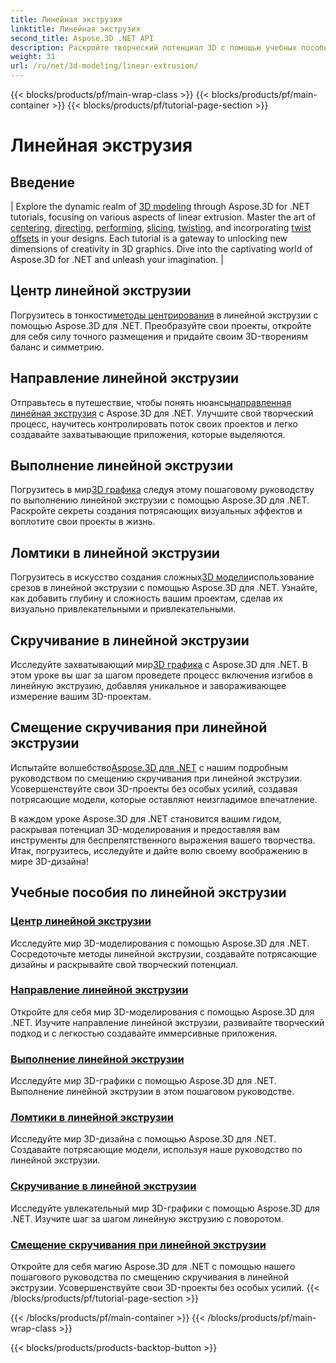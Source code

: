 ```yaml
---
title: Линейная экструзия
linktitle: Линейная экструзия
second_title: Aspose.3D .NET API
description: Раскройте творческий потенциал 3D с помощью учебных пособий Aspose.3D для .NET. Освойте методы линейной экструзии, улучшайте дизайн и улучшайте свои проекты без особых усилий.
weight: 31
url: /ru/net/3d-modeling/linear-extrusion/
---
```


{{< blocks/products/pf/main-wrap-class >}}
{{< blocks/products/pf/main-container >}}
{{< blocks/products/pf/tutorial-page-section >}}

# Линейная экструзия

## Введение
| Explore the dynamic realm of [3D modeling](./center-in-linear-extrusion/) through Aspose.3D for .NET tutorials, focusing on various aspects of linear extrusion. Master the art of [centering](./center-in-linear-extrusion/), [directing](./direction-in-linear-extrusion/), [performing](./performing-linear-extrusion/), [slicing](./slices-in-linear-extrusion/), [twisting](./twist-in-linear-extrusion/), and incorporating [twist offsets](./twist-offset-in-linear-extrusion/) in your designs. Each tutorial is a gateway to unlocking new dimensions of creativity in 3D graphics. Dive into the captivating world of Aspose.3D for .NET and unleash your imagination. |

## Центр линейной экструзии
 Погрузитесь в тонкости[методы центрирования](./center-in-linear-extrusion/) в линейной экструзии с помощью Aspose.3D для .NET. Преобразуйте свои проекты, откройте для себя силу точного размещения и придайте своим 3D-творениям баланс и симметрию.

## Направление линейной экструзии
 Отправьтесь в путешествие, чтобы понять нюансы[направленная линейная экструзия](./direction-in-linear-extrusion/) с Aspose.3D для .NET. Улучшите свой творческий процесс, научитесь контролировать поток своих проектов и легко создавайте захватывающие приложения, которые выделяются.

## Выполнение линейной экструзии
 Погрузитесь в мир[3D графика](./performing-linear-extrusion/) следуя этому пошаговому руководству по выполнению линейной экструзии с помощью Aspose.3D для .NET. Раскройте секреты создания потрясающих визуальных эффектов и воплотите свои проекты в жизнь.

## Ломтики в линейной экструзии
 Погрузитесь в искусство создания сложных[3D модели](./slices-in-linear-extrusion/)использование срезов в линейной экструзии с помощью Aspose.3D для .NET. Узнайте, как добавить глубину и сложность вашим проектам, сделав их визуально привлекательными и привлекательными.

## Скручивание в линейной экструзии
 Исследуйте захватывающий мир[3D графика](./twist-in-linear-extrusion/) с Aspose.3D для .NET. В этом уроке вы шаг за шагом проведете процесс включения изгибов в линейную экструзию, добавляя уникальное и завораживающее измерение вашим 3D-проектам.

## Смещение скручивания при линейной экструзии
 Испытайте волшебство[Aspose.3D для .NET](./twist-offset-in-linear-extrusion/) с нашим подробным руководством по смещению скручивания при линейной экструзии. Усовершенствуйте свои 3D-проекты без особых усилий, создавая потрясающие модели, которые оставляют неизгладимое впечатление.

В каждом уроке Aspose.3D для .NET становится вашим гидом, раскрывая потенциал 3D-моделирования и предоставляя вам инструменты для беспрепятственного выражения вашего творчества. Итак, погрузитесь, исследуйте и дайте волю своему воображению в мире 3D-дизайна!
## Учебные пособия по линейной экструзии
### [Центр линейной экструзии](./center-in-linear-extrusion/)
Исследуйте мир 3D-моделирования с помощью Aspose.3D для .NET. Сосредоточьте методы линейной экструзии, создавайте потрясающие дизайны и раскрывайте свой творческий потенциал.
### [Направление линейной экструзии](./direction-in-linear-extrusion/)
Откройте для себя мир 3D-моделирования с помощью Aspose.3D для .NET. Изучите направление линейной экструзии, развивайте творческий подход и с легкостью создавайте иммерсивные приложения.
### [Выполнение линейной экструзии](./performing-linear-extrusion/)
Исследуйте мир 3D-графики с помощью Aspose.3D для .NET. Выполнение линейной экструзии в этом пошаговом руководстве.
### [Ломтики в линейной экструзии](./slices-in-linear-extrusion/)
Исследуйте мир 3D-дизайна с помощью Aspose.3D для .NET. Создавайте потрясающие модели, используя наше руководство по линейной экструзии.
### [Скручивание в линейной экструзии](./twist-in-linear-extrusion/)
Исследуйте увлекательный мир 3D-графики с помощью Aspose.3D для .NET. Изучите шаг за шагом линейную экструзию с поворотом.
### [Смещение скручивания при линейной экструзии](./twist-offset-in-linear-extrusion/)
Откройте для себя магию Aspose.3D для .NET с помощью нашего пошагового руководства по смещению скручивания в линейной экструзии. Усовершенствуйте свои 3D-проекты без особых усилий.
{{< /blocks/products/pf/tutorial-page-section >}}

{{< /blocks/products/pf/main-container >}}
{{< /blocks/products/pf/main-wrap-class >}}

{{< blocks/products/products-backtop-button >}}
